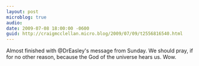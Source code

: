 ```yaml
---
layout: post
microblog: true
audio: 
date: 2009-07-08 18:00:00 -0600
guid: http://craigmcclellan.micro.blog/2009/07/09/t2556816540.html
---
```

Almost finished with @DrEasley's message from Sunday. We should pray, if for no other reason, because the God of the universe hears us. Wow.
